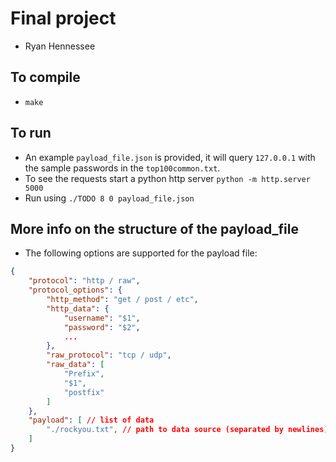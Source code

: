 # Final project
- Ryan Hennessee

## To compile
- `make`

## To run
- An example `payload_file.json` is provided, it will query `127.0.0.1` with the sample passwords in the `top100common.txt`.
- To see the requests start a python http server `python -m http.server 5000`
- Run using `./TODO 8 0 payload_file.json`

## More info on the structure of the payload_file
- The following options are supported for the payload file:
```json
{
    "protocol": "http / raw",
    "protocol_options": {
        "http_method": "get / post / etc",
        "http_data": {
            "username": "$1",
            "password": "$2",
            ...
        },
        "raw_protocol": "tcp / udp",
        "raw_data": [
            "Prefix",
            "$1",
            "postfix"
        ]
    },
    "payload": [ // list of data
        "./rockyou.txt", // path to data source (separated by newlines)
    ]
}
```